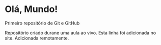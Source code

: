 # Olá, Mundo!
 Primeiro repositório de Git e GitHub
 
 Repositório criado durane uma aula ao vivo.
 Esta linha  foi  adicionada no site.  Adicionada remotamente.
